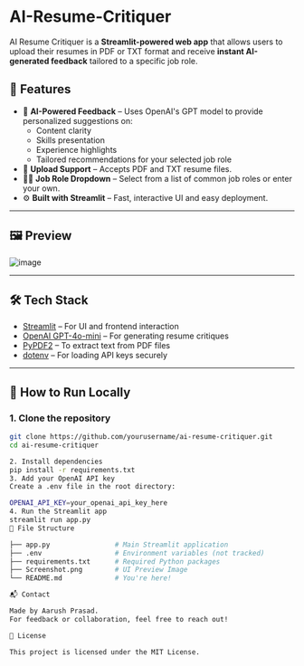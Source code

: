 # AI-Resume-Critiquer
AI Resume Critiquer is a **Streamlit-powered web app** that allows users to upload their resumes in PDF or TXT format and receive **instant AI-generated feedback** tailored to a specific job role.

## 🚀 Features

- 🧠 **AI-Powered Feedback** – Uses OpenAI's GPT model to provide personalized suggestions on:
  - Content clarity
  - Skills presentation
  - Experience highlights
  - Tailored recommendations for your selected job role
- 📂 **Upload Support** – Accepts PDF and TXT resume files.
- 👨‍💼 **Job Role Dropdown** – Select from a list of common job roles or enter your own.
- ⚙️ **Built with Streamlit** – Fast, interactive UI and easy deployment.

---

## 🖼️ Preview


![image](https://github.com/user-attachments/assets/ef622387-ef70-4497-b6bf-95421bf354c9)

---

## 🛠️ Tech Stack

- [Streamlit](https://streamlit.io/) – For UI and frontend interaction
- [OpenAI GPT-4o-mini](https://platform.openai.com/) – For generating resume critiques
- [PyPDF2](https://pypi.org/project/PyPDF2/) – To extract text from PDF files
- [dotenv](https://pypi.org/project/python-dotenv/) – For loading API keys securely

---

## 🔧 How to Run Locally

### 1. Clone the repository
```bash
git clone https://github.com/yourusername/ai-resume-critiquer.git
cd ai-resume-critiquer

2. Install dependencies
pip install -r requirements.txt
3. Add your OpenAI API key
Create a .env file in the root directory:

OPENAI_API_KEY=your_openai_api_key_here
4. Run the Streamlit app
streamlit run app.py
📁 File Structure

├── app.py                # Main Streamlit application
├── .env                  # Environment variables (not tracked)
├── requirements.txt      # Required Python packages
├── Screenshot.png        # UI Preview Image
└── README.md             # You're here!

📬 Contact

Made by Aarush Prasad.
For feedback or collaboration, feel free to reach out!

📜 License

This project is licensed under the MIT License.
